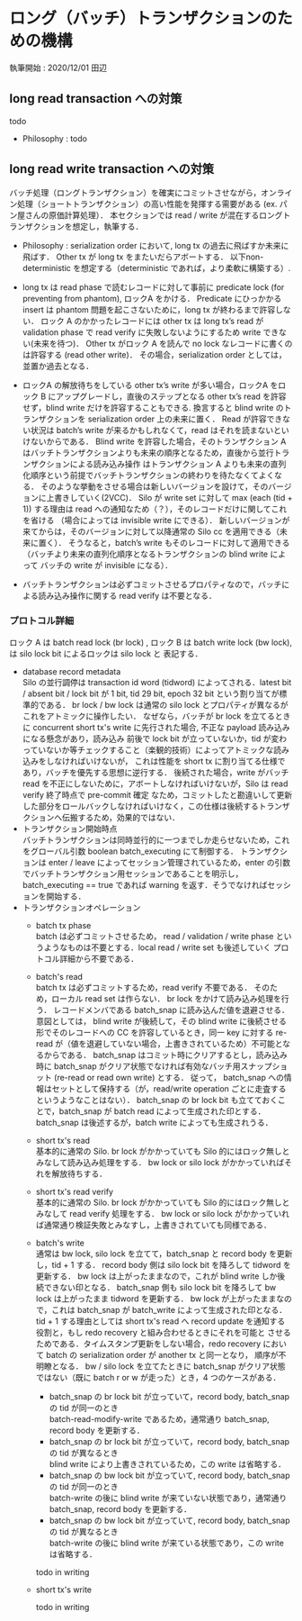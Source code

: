# ロング（バッチ）トランザクションのための機構
執筆開始 : 2020/12/01 田辺

## long read transaction への対策
todo
- Philosophy : todo

## long read write transaction への対策
バッチ処理（ロングトランザクション）を確実にコミットさせながら，オンライン処理（ショートトランザクション）の高い性能を発揮する需要がある
(ex. パン屋さんの原価計算処理）． 本セクションでは read / write が混在するロングトランザクションを想定し，執筆する．
- Philosophy : serialization order において, long tx の過去に飛ばすか未来に飛ばす．
Other tx が long tx をまたいだらアボートする．
以下non-deterministic を想定する（deterministic であれば，より柔軟に構築する）. 

- long tx は read phase で読むレコードに対して事前に predicate lock (for preventing from phantom), ロックA をかける．
Predicate にひっかかる insert は phantom 問題を起こさないために，long tx が終わるまで許容しない．
ロック A のかかったレコードには other tx は long tx’s read が validation phase で read verify に失敗しないようにするため write 
できない(未来を待つ)．
Other tx がロック A を読んで no lock なレコードに書くのは許容する (read other write)．
その場合，serialization order としては，並置か過去となる．

- ロックA の解放待ちをしている other tx’s write が多い場合，ロックA をロック B にアップグレードし，直後のステップとなる other tx’s read 
を許容せず，blind write だけを許容することもできる. 
換言すると blind write のトランザクションを serialization order 上の未来に置く．
Read が許容できない状況は batch’s write が来るかもしれなくて，read はそれを読まないといけないからである．
Blind write を許容した場合，そのトランザクション A はバッチトランザクションよりも未来の順序となるため，直後から並行トランザクションによる読み込み操作
はトランザクション A よりも未来の直列化順序という前提でバッチトランザクションの終わりを待たなくてよくなる．
そのような挙動をさせる場合は新しいバージョンを設けて，そのバージョンに上書きしていく(2VCC)．
Silo が write set に対して max (each (tid + 1)) する理由は read への通知なため（？），そのレコードだけに関してこれを省ける
（場合によっては invisible write にできる）．
新しいバージョンが来てからは，そのバージョンに対して以降通常の Silo cc を適用できる（未来に置く）．
そうなると，batch’s write もそのレコードに対して適用できる（バッチより未来の直列化順序となるトランザクションの blind write によって 
バッチの write が invisible になる）．

- バッチトランザクションは必ずコミットさせるプロパティなので，バッチによる読み込み操作に関する read verify は不要となる．

### プロトコル詳細
ロック A は batch read lock (br lock) , ロック B は batch write lock (bw lock),は silo lock bit によるロックは silo lock と
表記する．
- database record metadata<br>
Silo の並行調停は transaction id word (tidword) によってされる．latest bit / absent bit / lock bit が 1 bit, tid 29 bit, epoch 32 bit
という割り当てが標準的である．
br lock / bw lock は通常の silo lock とプロパティが異なるがこれをアトミックに操作したい．
なぜなら，バッチが br lock を立てるときに concurrent short tx's write に先行された場合, 不正な payload 読み込みになる懸念があり，読み込み
前後で lock bit が立っていないか，tid が変わっていないか等チェックすること（楽観的技術）によってアトミックな読み込みをしなければいけないが，
これは性能を short tx に割り当てる仕様であり，バッチを優先する思想に逆行する．
後続された場合，write がバッチ read を不正にしないために，アボートしなければいけないが，Silo は read verify 終了時点で pre-commit 確定
なため，コミットしたと勘違いして更新した部分をロールバックしなければいけなく，この仕様は後続するトランザクションへ伝搬するため，効果的ではない．
- トランザクション開始時点<br>
バッチトランザクションは同時並行的に一つまでしか走らせないため，これをグローバル引数 boolean batch_executing にて制御する．
トランザクションは enter / leave によってセッション管理されているため，enter の引数でバッチトランザクション用セッションであることを明示し，
batch_executing == true であれば warning を返す．そうでなければセッションを開始する．
- トランザクションオペレーション<br>
  - batch tx phase<br>
  batch は必ずコミットさせるため， read / validation / write phase というようなものは不要とする．local read / write set も後述していく
  プロトコル詳細から不要である．
  - batch's read<br>
  batch tx は必ずコミットするため，read verify 不要である．
  そのため，ローカル read set は作らない．
  br lock をかけて読み込み処理を行う．
  レコードメンバである batch_snap に読み込んだ値を退避させる．
  意図としては， blind write が後続して，その blind write に後続させる形でそのレコードへの CC を許容しているとき，同一 key に対する re-read 
  が（値を退避していない場合，上書きされているため）不可能となるからである．
  batch_snap はコミット時にクリアするとし，読み込み時に batch_snap がクリア状態でなければ有効なバッチ用スナップショット (re-read or read 
  own write) とする．
  従って， batch_snap への情報はセットとして保持する（が，read/write operation ごとに走査するというようなことはない）．
  batch_snap の br lock bit も立てておくことで，batch_snap が batch read によって生成された印とする．batch_snap は後述するが，batch 
  write によっても生成されうる．
  - short tx's read<br>
  基本的に通常の Silo.
  br lock がかかっていても Silo 的にはロック無しとみなして読み込み処理をする．
  bw lock or silo lock がかかっていればそれを解放待ちする．
  - short tx's read verify<br>
  基本的に通常の Silo.
  br lock がかかっていても Silo 的にはロック無しとみなして read verify 処理をする．
  bw lock or silo lock がかかっていれば通常通り検証失敗とみなすし，上書きされていても同様である．
  - batch's write<br>
  通常は bw lock, silo lock を立てて，batch_snap と record body を更新し，tid + 1 する．
  record body 側は silo lock bit を降ろして tidword を更新する．
  bw lock は上がったままなので，これが blind write しか後続できない印となる．
  batch_snap 側も silo lock bit を降ろして bw lock は上がったまま tidword を更新する．
  bw lock が上がったままなので，これは batch_snap が batch_write によって生成された印となる．
  tid + 1 する理由としては short tx's read へ record update を通知する役割と，もし redo recovery と組み合わせるときにそれを可能と
  させるためである．タイムスタンプ更新をしない場合，redo recovery において batch の serialization order が another tx と同一となり，
  順序が不明瞭となる．
  bw / silo lock を立てたときに batch_snap がクリア状態ではない（既に batch r or w が走った）とき，4 つのケースがある．
    - batch_snap の br lock bit が立っていて，record body, batch_snap の tid が同一のとき<br>
    batch-read-modify-write であるため，通常通り batch_snap, record body を更新する．
    - batch_snap の br lock bit が立っていて，record body, batch_snap の tid が異なるとき<br>
    blind write により上書きされているため，この write は省略する．
    - batch_snap の bw lock bit が立っていて, record body, batch_snap の tid が同一のとき<br>
    batch-write の後に blind write が来ていない状態であり，通常通り batch_snap, record body を更新する．
    - batch_snap の bw lock bit が立っていて, record body, batch_snap の tid が異なるとき<br>
    batch-write の後に blind write が来ている状態であり，この write は省略する．
    
    todo in writing
  - short tx's write<br>
  
    todo in writing
